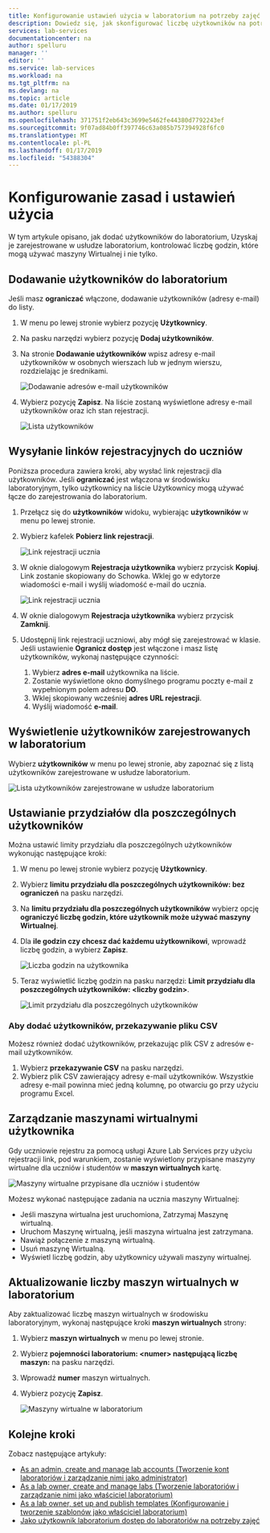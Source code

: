 ```yaml
---
title: Konfigurowanie ustawień użycia w laboratorium na potrzeby zajęć z usługi Azure Lab Services | Dokumentacja firmy Microsoft
description: Dowiedz się, jak skonfigurować liczbę użytkowników na potrzeby laboratorium, Uzyskaj je zarejestrowane w usłudze laboratorium, kontrolować liczbę godzin, które mogą używać maszyny Wirtualnej i nie tylko.
services: lab-services
documentationcenter: na
author: spelluru
manager: ''
editor: ''
ms.service: lab-services
ms.workload: na
ms.tgt_pltfrm: na
ms.devlang: na
ms.topic: article
ms.date: 01/17/2019
ms.author: spelluru
ms.openlocfilehash: 371751f2eb643c3699e5462fe44380d7792243ef
ms.sourcegitcommit: 9f07ad84b0ff397746c63a085b757394928f6fc0
ms.translationtype: MT
ms.contentlocale: pl-PL
ms.lasthandoff: 01/17/2019
ms.locfileid: "54388304"
---
```

# <a name="configure-usage-settings-and-policies"></a>Konfigurowanie zasad i ustawień użycia
W tym artykule opisano, jak dodać użytkowników do laboratorium, Uzyskaj je zarejestrowane w usłudze laboratorium, kontrolować liczbę godzin, które mogą używać maszyny Wirtualnej i nie tylko. 


## <a name="add-users-to-the-lab"></a>Dodawanie użytkowników do laboratorium
Jeśli masz **ograniczać** włączone, dodawanie użytkowników (adresy e-mail) do listy.

1. W menu po lewej stronie wybierz pozycję **Użytkownicy**.
2. Na pasku narzędzi wybierz pozycję **Dodaj użytkowników**. 
3. Na stronie **Dodawanie użytkowników** wpisz adresy e-mail użytkowników w osobnych wierszach lub w jednym wierszu, rozdzielając je średnikami. 

    ![Dodawanie adresów e-mail użytkowników](../media/how-to-configure-student-usage/add-users-email-addresses.png)
4. Wybierz pozycję **Zapisz**. Na liście zostaną wyświetlone adresy e-mail użytkowników oraz ich stan rejestracji. 

    ![Lista użytkowników](../media/how-to-configure-student-usage/users-list-new.png)

## <a name="send-registration-link-to-students"></a>Wysyłanie linków rejestracyjnych do uczniów
Poniższa procedura zawiera kroki, aby wysłać link rejestracji dla użytkowników. Jeśli **ograniczać** jest włączona w środowisku laboratoryjnym, tylko użytkownicy na liście Użytkownicy mogą używać łącze do zarejestrowania do laboratorium. 

1. Przełącz się do **użytkowników** widoku, wybierając **użytkowników** w menu po lewej stronie. 
2. Wybierz kafelek **Pobierz link rejestracji**.

    ![Link rejestracji ucznia](../media/tutorial-setup-classroom-lab/dashboard-user-registration-link.png)
1. W oknie dialogowym **Rejestracja użytkownika** wybierz przycisk **Kopiuj**. Link zostanie skopiowany do Schowka. Wklej go w edytorze wiadomości e-mail i wyślij wiadomość e-mail do ucznia. 

    ![Link rejestracji ucznia](../media/tutorial-setup-classroom-lab/registration-link.png)
2. W oknie dialogowym **Rejestracja użytkownika** wybierz przycisk **Zamknij**. 
4. Udostępnij link rejestracji uczniowi, aby mógł się zarejestrować w klasie. Jeśli ustawienie **Ogranicz dostęp** jest włączone i masz listę użytkowników, wykonaj następujące czynności:
    1. Wybierz **adres e-mail** użytkownika na liście. 
    2. Zostanie wyświetlone okno domyślnego programu poczty e-mail z wypełnionym polem adresu **DO**. 
    3. Wklej skopiowany wcześniej **adres URL rejestracji**. 
    4. Wyślij wiadomość **e-mail**. 

## <a name="view-users-registered-with-the-lab"></a>Wyświetlenie użytkowników zarejestrowanych w laboratorium

Wybierz **użytkowników** w menu po lewej stronie, aby zapoznać się z listą użytkowników zarejestrowane w usłudze laboratorium. 

![Lista użytkowników zarejestrowane w usłudze laboratorium](../media/how-to-configure-student-usage/users-list-new.png)

## <a name="set-quotas-per-user"></a>Ustawianie przydziałów dla poszczególnych użytkowników
Można ustawić limity przydziału dla poszczególnych użytkowników wykonując następujące kroki: 

1. W menu po lewej stronie wybierz pozycję **Użytkownicy**.
2. Wybierz **limitu przydziału dla poszczególnych użytkowników: bez ograniczeń** na pasku narzędzi. 
3. Na **limitu przydziału dla poszczególnych użytkowników** wybierz opcję **ograniczyć liczbę godzin, które użytkownik może używać maszyny Wirtualnej**. 
4. Dla **ile godzin czy chcesz dać każdemu użytkownikowi**, wprowadź liczbę godzin, a wybierz **Zapisz**. 

    ![Liczba godzin na użytkownika](../media/how-to-configure-student-usage/number-of-hours-per-user.png)
5. Teraz wyświetlić liczbę godzin na pasku narzędzi: **Limit przydziału dla poszczególnych użytkowników: &lt;liczby godzin&gt;**. 

    ![Limit przydziału dla poszczególnych użytkowników](../media/how-to-configure-student-usage/quota-per-user.png)

### <a name="add-users-by-uploading-a-csv-file"></a>Aby dodać użytkowników, przekazywanie pliku CSV
Możesz również dodać użytkowników, przekazując plik CSV z adresów e-mail użytkowników.

1. Wybierz **przekazywanie CSV** na pasku narzędzi.
2. Wybierz plik CSV zawierający adresy e-mail użytkowników. Wszystkie adresy e-mail powinna mieć jedną kolumnę, po otwarciu go przy użyciu programu Excel. 

## <a name="manage-user-vms"></a>Zarządzanie maszynami wirtualnymi użytkownika
Gdy uczniowie rejestru za pomocą usługi Azure Lab Services przy użyciu rejestracji link, pod warunkiem, zostanie wyświetlony przypisane maszyny wirtualne dla uczniów i studentów w **maszyn wirtualnych** kartę. 

![Maszyny wirtualne przypisane dla uczniów i studentów](../media/how-to-manage-classroom-labs/virtual-machines-students.png)

Możesz wykonać następujące zadania na ucznia maszyny Wirtualnej: 

- Jeśli maszyna wirtualna jest uruchomiona, Zatrzymaj Maszynę wirtualną. 
- Uruchom Maszynę wirtualną, jeśli maszyna wirtualna jest zatrzymana. 
- Nawiąż połączenie z maszyną wirtualną. 
- Usuń maszynę Wirtualną. 
- Wyświetl liczbę godzin, aby użytkownicy używali maszyny wirtualnej. 

## <a name="update-number-of-virtual-machines-in-lab"></a>Aktualizowanie liczby maszyn wirtualnych w laboratorium
Aby zaktualizować liczbę maszyn wirtualnych w środowisku laboratoryjnym, wykonaj następujące kroki **maszyn wirtualnych** strony:

1. Wybierz **maszyn wirtualnych** w menu po lewej stronie. 
2. Wybierz **pojemności laboratorium: &lt;numer&gt; następującą liczbę maszyn:** na pasku narzędzi. 
3. Wprowadź **numer** maszyn wirtualnych.
4. Wybierz pozycję **Zapisz**.

    ![Maszyny wirtualne w laboratorium](../media/how-to-configure-student-usage/number-virtual-machines.png)


## <a name="next-steps"></a>Kolejne kroki
Zobacz następujące artykuły:

- [As an admin, create and manage lab accounts (Tworzenie kont laboratoriów i zarządzanie nimi jako administrator)](how-to-manage-lab-accounts.md)
- [As a lab owner, create and manage labs (Tworzenie laboratoriów i zarządzanie nimi jako właściciel laboratorium)](how-to-manage-classroom-labs.md)
- [As a lab owner, set up and publish templates (Konfigurowanie i tworzenie szablonów jako właściciel laboratorium)](how-to-create-manage-template.md)
- [Jako użytkownik laboratorium dostęp do laboratoriów na potrzeby zajęć](how-to-use-classroom-lab.md)
